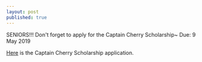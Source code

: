 ```yaml
---
layout: post
published: true
---
```

SENIORS!!! Don't forget to apply for the Captain Cherry Scholarship~
Due: 9 May 2019

[Here](https://drive.google.com/file/d/1SJCMnzWWrmsjj9uFNopkRYyfmnHswyX3/view?usp=sharing) is the Captain Cherry Scholarship application.
